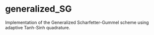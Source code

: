 # generalized_SG
Implementation of the Generalized Scharfetter-Gummel scheme using adaptive Tanh-Sinh quadrature.
